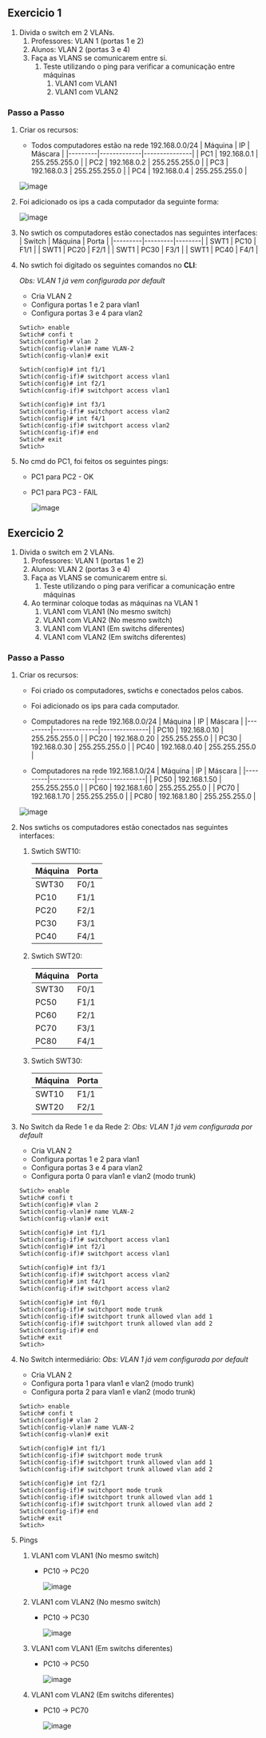 ## Exercicio 1
1. Divida o switch em 2 VLANs.
    1. Professores: VLAN 1 (portas 1 e 2)
    2. Alunos: VLAN 2 (portas 3 e 4)
    3. Faça as VLANS se comunicarem entre si.
        1. Teste utilizando o ping para verificar a comunicação entre máquinas
            1. VLAN1 com VLAN1
            2. VLAN1 com VLAN2

### Passo a Passo
1. Criar os recursos:
    - Todos computadores estão na rede 192.168.0.0/24
        | Máquina | IP          | Máscara       |
        |---------|-------------|---------------|
        | PC1     | 192.168.0.1 | 255.255.255.0 |
        | PC2     | 192.168.0.2 | 255.255.255.0 |
        | PC3     | 192.168.0.3 | 255.255.255.0 |
        | PC4     | 192.168.0.4 | 255.255.255.0 |

    ![image](https://github.com/user-attachments/assets/0c04ce96-bb41-44be-a1b4-4fa223eb653f)

2. Foi adicionado os ips a cada computador da seguinte forma:

    ![image](https://github.com/user-attachments/assets/e0fe4aa1-1d8c-4415-a07b-d83b5c8c2f85)


3. No swtich os computadores estão conectados nas seguintes interfaces:
    | Switch  | Máquina | Porta  |
    |---------|---------|--------|
    | SWT1    | PC10    | F1/1   |
    | SWT1    | PC20    | F2/1   |
    | SWT1    | PC30    | F3/1   |
    | SWT1    | PC40    | F4/1   |

5.  No swtich foi digitado os seguintes comandos no **CLI**:

    *Obs: VLAN 1 já vem configurada por default*
    - Cria VLAN 2
    - Configura portas 1 e 2 para vlan1
    - Configura portas 3 e 4 para vlan2
    ```
    Swtich> enable
    Swtich# confi t
    Swtich(config)# vlan 2
    Swtich(config-vlan)# name VLAN-2
    Swtich(config-vlan)# exit
    
    Swtich(config)# int f1/1
    Swtich(config-if)# switchport access vlan1
    Swtich(config)# int f2/1
    Swtich(config-if)# switchport access vlan1
    
    Swtich(config)# int f3/1
    Swtich(config-if)# switchport access vlan2
    Swtich(config)# int f4/1
    Swtich(config-if)# switchport access vlan2
    Swtich(config-if)# end
    Swtich# exit
    Swtich>  
     ```
6. No cmd do PC1, foi feitos os seguintes pings:
    - PC1 para PC2 - OK
    - PC1 para PC3 - FAIL
      
      ![image](https://github.com/user-attachments/assets/56778973-4c51-4954-872b-e30c1cfe4984)

## Exercicio 2
1. Divida o switch em 2 VLANs.
    1. Professores: VLAN 1 (portas 1 e 2)
    2. Alunos: VLAN 2 (portas 3 e 4)
    3. Faça as VLANS se comunicarem entre si.
        1. Teste utilizando o ping para verificar a comunicação entre máquinas
    4. Ao terminar coloque todas as máquinas na VLAN 1
        1. VLAN1 com VLAN1 (No mesmo switch)
        2. VLAN1 com VLAN2 (No mesmo switch)
        3. VLAN1 com VLAN1 (Em switchs diferentes)
        4. VLAN1 com VLAN2 (Em switchs diferentes)

### Passo a Passo
1. Criar os recursos:
    - Foi criado os computadores, swtichs e conectados pelos cabos.
    - Foi adicionado os ips para cada computador.
    - Computadores na rede 192.168.0.0/24
        | Máquina | IP           | Máscara       |
        |---------|--------------|---------------|
        | PC10    | 192.168.0.10 | 255.255.255.0 |
        | PC20    | 192.168.0.20 | 255.255.255.0 |
        | PC30    | 192.168.0.30 | 255.255.255.0 |
        | PC40    | 192.168.0.40 | 255.255.255.0 |

    - Computadores na rede 192.168.1.0/24
        | Máquina | IP           | Máscara       |
        |---------|--------------|---------------|
        | PC50    | 192.168.1.50 | 255.255.255.0 |
        | PC60    | 192.168.1.60 | 255.255.255.0 |
        | PC70    | 192.168.1.70 | 255.255.255.0 |
        | PC80    | 192.168.1.80 | 255.255.255.0 |

    ![image](https://github.com/user-attachments/assets/e643d162-ce0b-49d1-9251-982d89027c1f)

2. Nos swtichs os computadores estão conectados nas seguintes interfaces:
    1. Swtich SWT10:

        | Máquina | Porta  |
        |---------|--------|
        | SWT30   | F0/1   |
        | PC10    | F1/1   |
        | PC20    | F2/1   |
        | PC30    | F3/1   |
        | PC40    | F4/1   |
       
    2. Swtich SWT20:

        | Máquina | Porta  |
        |---------|--------|
        | SWT30   | F0/1   |
        | PC50    | F1/1   |
        | PC60    | F2/1   |
        | PC70    | F3/1   |
        | PC80    | F4/1   |
       
    3. Swtich SWT30:

        | Máquina | Porta  |
        |---------|--------|
        | SWT10   | F1/1   |
        | SWT20   | F2/1   |
   
4. No Switch da Rede 1 e da Rede 2:
    *Obs: VLAN 1 já vem configurada por default*
    - Cria VLAN 2
    - Configura portas 1 e 2 para vlan1
    - Configura portas 3 e 4 para vlan2
    - Configura porta 0 para vlan1 e vlan2 (modo trunk)
    ```
    Swtich> enable
    Swtich# confi t
    Swtich(config)# vlan 2
    Swtich(config-vlan)# name VLAN-2
    Swtich(config-vlan)# exit
    
    Swtich(config)# int f1/1
    Swtich(config-if)# switchport access vlan1
    Swtich(config)# int f2/1
    Swtich(config-if)# switchport access vlan1
    
    Swtich(config)# int f3/1
    Swtich(config-if)# switchport access vlan2
    Swtich(config)# int f4/1
    Swtich(config-if)# switchport access vlan2

    Swtich(config)# int f0/1
    Swtich(config-if)# switchport mode trunk
    Swtich(config-if)# switchport trunk allowed vlan add 1
    Swtich(config-if)# switchport trunk allowed vlan add 2
    Swtich(config-if)# end
    Swtich# exit
    Swtich>  
     ```

5. No Switch intermediário:
    *Obs: VLAN 1 já vem configurada por default*
    - Cria VLAN 2
    - Configura porta 1 para vlan1 e vlan2 (modo trunk)
    - Configura porta 2 para vlan1 e vlan2 (modo trunk)
    ```
    Swtich> enable
    Swtich# confi t
    Swtich(config)# vlan 2
    Swtich(config-vlan)# name VLAN-2
    Swtich(config-vlan)# exit
    
    Swtich(config)# int f1/1
    Swtich(config-if)# switchport mode trunk
    Swtich(config-if)# switchport trunk allowed vlan add 1
    Swtich(config-if)# switchport trunk allowed vlan add 2

    Swtich(config)# int f2/1
    Swtich(config-if)# switchport mode trunk
    Swtich(config-if)# switchport trunk allowed vlan add 1
    Swtich(config-if)# switchport trunk allowed vlan add 2
    Swtich(config-if)# end
    Swtich# exit
    Swtich>  
     ```
6. Pings
    1. VLAN1 com VLAN1 (No mesmo switch)
        - PC10 -> PC20
       
           ![image](https://github.com/user-attachments/assets/c634724f-4d05-408f-be96-3ff30cf8a290)
        
    3. VLAN1 com VLAN2 (No mesmo switch)
        - PC10 -> PC30
       
           ![image](https://github.com/user-attachments/assets/e8809223-09eb-4a88-bd0a-a672722d390e)
          
    5. VLAN1 com VLAN1 (Em switchs diferentes)
        - PC10 -> PC50
       
          ![image](https://github.com/user-attachments/assets/7596127f-9bf7-40a3-841c-7a7fe26b4e3c)

    6. VLAN1 com VLAN2 (Em switchs diferentes)
        - PC10 -> PC70
       
          ![image](https://github.com/user-attachments/assets/0c3bfdfb-9fdb-488b-b36f-14dd2ca39cfe)

